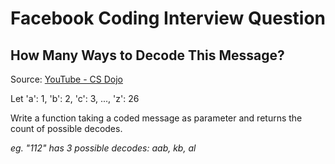 ﻿# Facebook Coding Interview Question
## How Many Ways to Decode This Message?
Source: [YouTube - CS Dojo](https://www.youtube.com/watch?v=qli-JCrSwuk)

Let 'a': 1, 'b': 2, 'c': 3, ..., 'z': 26

Write a function taking a coded message as parameter and returns the count of possible decodes.

_eg. "112" has 3 possible decodes: aab, kb, al_
